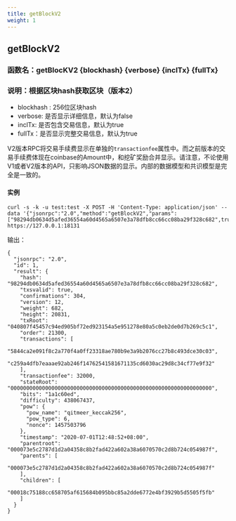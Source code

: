 ```yaml
---
title: getBlockV2
weight: 1
---
```


## getBlockV2
### 函数名：getBlocKV2 {blockhash} {verbose} {inclTx} {fullTx}
### 说明：根据区块hash获取区块（版本2）
- blockhash : 256位区块hash
- verbose: 是否显示详细信息，默认为false
- inclTx: 是否包含交易信息，默认为true
- fullTx：是否显示完整交易信息，默认为true

V2版本RPC将交易手续费显示在单独的`transactionfee`属性中。而之前版本的交易手续费体现在coinbase的Amount中，和挖矿奖励合并显示。请注意，不论使用V1或者V2版本的API，只影响JSON数据的显示。内部的数据模型和共识模型是完全是一致的。

#### 实例

```
curl -s -k -u test:test -X POST -H 'Content-Type: application/json' --data '{"jsonrpc":"2.0","method":"getBlockV2","params":["98294db0634d5afed36554a60d4565a6507e3a78dfb8cc66cc08ba29f328c682",true,true,false],"id":1}' https://127.0.0.1:18131
```

输出：
```
{
  "jsonrpc": "2.0",
  "id": 1,
  "result": {
    "hash": "98294db0634d5afed36554a60d4565a6507e3a78dfb8cc66cc08ba29f328c682",
    "txsvalid": true,
    "confirmations": 304,
    "version": 12,
    "weight": 682,
    "height": 20831,
    "txRoot": "040807f45457c94ed905bf72ed923154a5e951278e80a5c0eb2de0d7b269c5c1",
    "order": 21300,
    "transactions": [
      "5844ca2e091f8c2a770f4a0ff23318ae780b9e3a9b2076cc27b8c493dce30c03",
      "c259a4dfb7eaaae92ab246f14762541581671135cd6030ac29d8c34cf77e9f32"
    ],
    "transactionfee": 32000,
    "stateRoot": "0000000000000000000000000000000000000000000000000000000000000000",
    "bits": "1a1c60ed",
    "difficulty": 438067437,
    "pow": {
      "pow_name": "qitmeer_keccak256",
      "pow_type": 6,
      "nonce": 1457503796
    },
    "timestamp": "2020-07-01T12:48:52+08:00",
    "parentroot": "000073e5c2787d1d2a04358c8b2fad422a602a38a6070570c2d8b724c054987f",
    "parents": [
      "000073e5c2787d1d2a04358c8b2fad422a602a38a6070570c2d8b724c054987f"
    ],
    "children": [
      "00018c75188cc658705af615684b095bbc85a2dde6772e4bf3929b5d5505f5fb"
    ]
  }
} 
```

